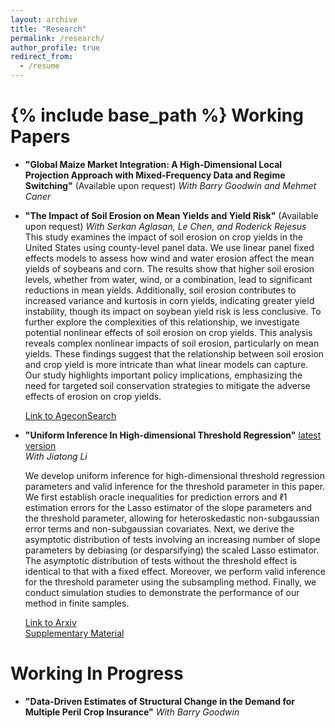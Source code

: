 ```yaml
---
layout: archive
title: "Research"
permalink: /research/
author_profile: true
redirect_from:
  - /resume
---
```


{% include base_path %}
Working Papers
======
* __"Global Maize Market Integration: A High-Dimensional Local Projection Approach with Mixed-Frequency Data and Regime Switching"__  (Available upon request) 
  *With Barry Goodwin and Mehmet Caner*  
* __"The Impact of Soil Erosion on Mean Yields and Yield Risk"__  (Available upon request)
  *With Serkan Aglasan, Le Chen, and Roderick Rejesus*  
  This study examines the impact of soil erosion on crop yields in the United States using county-level panel data. We use linear panel fixed effects models to assess how wind and water erosion affect the mean yields of soybeans and corn. The results show that higher soil erosion levels, whether from water, wind, or a combination, lead to significant reductions in mean yields. Additionally, soil erosion contributes to increased variance and kurtosis in corn yields, indicating greater yield instability, though its impact on soybean yield risk is less conclusive. To further explore the complexities of this relationship, we investigate potential nonlinear effects of soil erosion on crop yields. This analysis reveals complex nonlinear impacts of soil erosion, particularly on mean yields. These findings suggest that the relationship between soil erosion and crop yield is more intricate than what linear models can capture. Our study highlights important policy implications, emphasizing the need for targeted soil conservation strategies to mitigate the adverse effects of erosion on crop yields.
  
  [Link to AgeconSearch](https://ageconsearch.umn.edu/record/343580?ln=en&v=pdf)
  
* __"Uniform Inference In High-dimensional Threshold Regression"__ [latest version](https://hongqiangyan.github.io/files/Li_Yan_LASSO_Threshold.pdf)  
  *With Jiatong Li*  

  We develop uniform inference for high-dimensional threshold regression parameters and valid inference for the threshold parameter in this paper. We first establish oracle inequalities for prediction errors and ℓ1 estimation errors for the Lasso estimator of the slope parameters and the threshold parameter, allowing for heteroskedastic non-subgaussian error terms and non-subgaussian covariates. Next, we derive the asymptotic distribution of tests involving an increasing number of slope parameters by debiasing (or desparsifying) the scaled Lasso estimator. The asymptotic distribution of tests without the threshold effect is identical to that with a fixed effect. Moreover, we perform valid inference for the threshold parameter using the subsampling method. Finally, we conduct simulation studies to demonstrate the performance of our method in finite samples.
  
  [Link to Arxiv](https://arxiv.org/abs/2404.08105)  
[Supplementary Material](https://github.com/hongqiangyan/desparsified_Lasso_threshold_reg)

Working In Progress
======
* __"Data-Driven Estimates of Structural Change in the Demand for Multiple Peril Crop Insurance"__ 
*With Barry Goodwin*  
